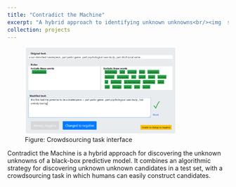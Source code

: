 ```yaml
---
title: "Contradict the Machine"
excerpt: "A hybrid approach to identifying unknown unknowns<br/><img  style='max-height:200px' src='/images/interface_success.png'>"
collection: projects
---
```


<div>
	<figure>
		<div style='width:100%;'><img  style='max-height:200px; width: auto;' src='/images/interface_success.png'></div>
  		<figcaption>Figure: Crowdsourcing task interface</figcaption>
	</figure> 
	<p> Contradict the Machine is a hybrid approach for discovering the unknown unknowns of a black-box predictive model.  It combines an algorithmic strategy for discovering unknown unknown candidates in a test set, with a crowdsourcing task in which humans can easily construct candidates. </p> 
</div>
